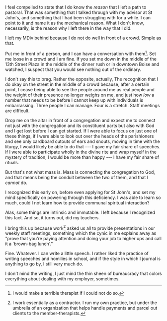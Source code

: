 ---
---

I feel compelled to state that I do know the *reason* that I left a path to pastoral. That was something that I talked through with my advisor at St John's, and something that I had been struggling with for a while. I can point to it and name it as the mechanical reason. What I don't know, necessarily, is the reason why I left there in the way that I did.

I left my MDiv behind because I do not do well in front of a crowd. Simple as that.

Put me in front of a person, and I can have a conversation with them[^goodpsych]. Set me loose in a crowd and I am fine. If you set me down in the middle of the 13th Street Plaza in the middle of the dinner rush or in downtown Boise and watched, I suspect that you would see nothing out of the ordinary.

I don't say this to brag. Rather the opposite, actually, The recognition that I do okay on the street in the middle of a crowd because, after a certain point, I cease being able to see the people around me as  real people and the weight of their presence no longer weighs on me, and just how *low* a number that needs to be before I cannot keep up with individuals is embarrassing. Three people I can manage. Four is a stretch. Staff meetings are difficult.

Drop me on the altar in front of a congregation and expect me to connect not just with the congregation and its constituent parts but also with God and I get lost before I can get started. If I were able to focus on just one of these things, if I were able to look out over the heads of the parishioners and see only cardboard cutouts of ears and snouts, moving in time with the liturgy, I would likely be able to do that --- I gave my fair share of speeches. If I were able to participate wholly in the divine rite and wrap myself in the mystery of tradition, I would be more than happy --- I have my fair share of rituals.

But that's not what mass is. Mass is connecting the congregation to God, and that means being the conduit between the two of them, and that I *cannot* do.

I recognized this early on, before even applying for St John's, and set my mind specifically on powering through this deficiency. I was able to learn so much, could I not learn how to provide communal spiritual interaction?

Alas, some things are intrinsic and immutable. I left because I recognized this fact. And so, it turns out, did my teachers.

I bring this up because work[^employer] asked us all to provide presentations in our weekly staff meetings, something which the cynic in me explains away as "prove that you're paying attention and doing your job to higher ups and call it a 'brown-bag lunch'."

Fine. Whatever. I can write a little speech. I rather liked the practice of writing speeches and homilies in school, and if the style in which I journal is anything to go by, I still very much do.

I don't mind the writing, I just mind the thin sheen of bureaucracy that colors everything about dealing with my employer, sometimes.

[^goodpsych]: I would make a terrible therapist if I could not do so.

[^employer]: I work essentially as a contractor. I run my own practice, but under the umbrella of an organization that helps handle payments and parcel out clients to the member-therapists.
